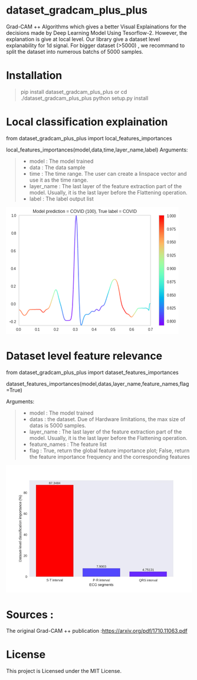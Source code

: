 # dataset_gradcam_plus_plus

Grad-CAM ++ Algorithms which gives a better  Visual Explainations for the decisions made by Deep Learning Model Using Tesorflow-2. However, the explanation is give at local level. Our library give a dataset level explanability for 1d signal. 
For bigger dataset (>5000) , we recommand to split the dataset into numerous batchs of 5000 samples.

# Installation

> pip install dataset_gradcam_plus_plus
>                 or
> cd ./dataset_gradcam_plus_plus  python setup.py install

# Local classification explaination

from dataset_gradcam_plus_plus import local_features_importances

local_features_importances(model,data,time,layer_name,label)
Arguments:
> - model : The model trained
> - data : The data sample
> - time : The time range. The user can create a linspace vector and use it as the time range.
> - layer_name : The last layer of the feature extraction part of the model. Usually, it is the last layer before the Flattening operation.
> - label : The label output list

![Alt text](https://github.com/marcusnk237/dataset_gradcam_plus_plus/blob/main/results/gradcam_plus_plus_1d.png)

# Dataset level feature relevance

from dataset_gradcam_plus_plus import dataset_features_importances

dataset_features_importances(model,datas,layer_name,feature_names,flag=True)

Arguments:
> - model : The model trained
> - datas : the dataset. Due of Hardware limitations, the max size of datas is 5000 samples.
> - layer_name : The last layer of the feature extraction part of the model. Usually, it is the last layer before the Flattening operation.
> - feature_names : The feature list
> - flag : True, return the global feature importance plot; False, return the feature importance frequency and the corresponding features

![Alt text](https://github.com/marcusnk237/dataset_gradcam_plus_plus/blob/main/results/dataset_level_feature_importance.jpg)

# Sources : 
The original Grad-CAM ++ publication :https://arxiv.org/pdf/1710.11063.pdf

# License
This project is Licensed under the MIT License.
